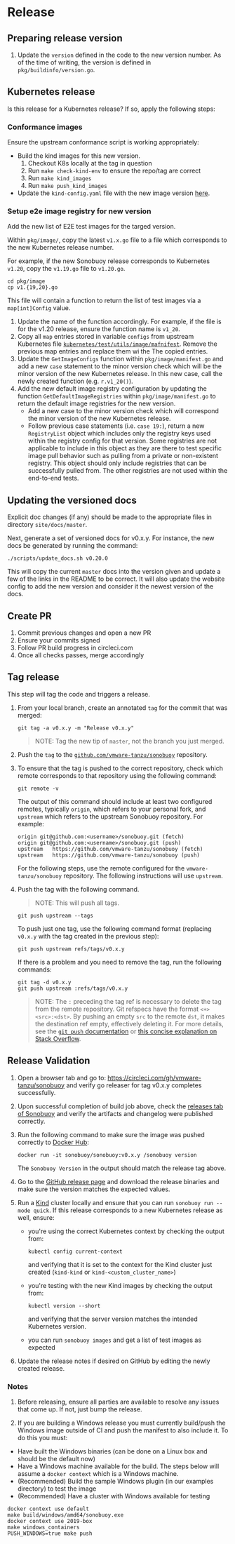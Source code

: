 # Release

## Preparing release version

1. Update the `version` defined in the code to the new version number.
   As of the time of writing, the version is defined in `pkg/buildinfo/version.go`.

## Kubernetes release
Is this release for a Kubernetes release?  If so, apply the following steps:

### Conformance images
Ensure the upstream conformance script is working appropriately:
  * Build the kind images for this new version.
    1. Checkout K8s locally at the tag in question
    1. Run `make check-kind-env` to ensure the repo/tag are correct
    1. Run `make kind_images`
    1. Run `make push_kind_images`
  * Update the `kind-config.yaml` file with the new image version [here](https://github.com/vmware-tanzu/sonobuoy/blob/master/kind-config.yaml).

### Setup e2e image registry for new version
Add the new list of E2E test images for the targed version.

Within `pkg/image/`, copy the latest `v1.x.go` file to a file which corresponds to the new Kubernetes release number.

For example, if the new Sonobuoy release corresponds to Kubernetes `v1.20`, copy the `v1.19.go` file to `v1.20.go`.

```
cd pkg/image
cp v1.{19,20}.go
```
         
This file will contain a function to return the list of test images via a `map[int]Config` value.
1. Update the name of the function accordingly. For example, if the file is for the v1.20 release, 
         ensure the function name is `v1_20`.
1. Copy all `map` entries stored in variable `configs` from upstream Kubernetes file [`kubernetes/test/utils/image/mafnifest`](https://github.com/kubernetes/kubernetes/blob/e19964183377d0ec2052d1f1fa930c4d7575bd50/test/utils/image/manifest.go#L202-L252). Remove the previous map entries and replace them wi the The copied entries.
2. Update the `GetImageConfigs` function within `pkg/image/manifest.go` and add a new `case` statement to the minor version check which will be the minor version of the new Kubernetes release.  In this new case, call the newly created function (e.g. `r.v1_20()`).
3. Add the new default image registry configuration by updating the function `GetDefaultImageRegistries` within `pkg/image/manifest.go` to return the default image registries for the new version.
    * Add a new case to the minor version check which will correspond the minor version of the new Kubernetes release.
    * Follow previous case statements (i.e. `case 19:`), return a new `RegistryList` object which includes only the registry keys used within the registry config for that version.
    Some registries are not applicable to include in this object as they are there to test specific image pull behavior such as pulling from a private or non-existent registry. This object should only include registries that can be successfully pulled from. The other registries are not used within the end-to-end tests.

## Updating the versioned docs
Explicit doc changes (if any) should be made to the appropriate files in directory `site/docs/master`.

Next, generate a set of versioned docs for v0.x.y. For instance, the new docs be generated by running the command:

```
./scripts/update_docs.sh v0.20.0
```

This will copy the current `master` docs into the version given and update
a few of the links in the README to be correct. It will also update
the website config to add the new version and consider it the newest
version of the docs.

## Create PR
1. Commit previous changes and open a new PR
2. Ensure your commits signed
3. Follow PR build progress in circleci.com
4. Once all checks passes, merge accordingly

## Tag release
This step will tag the code and triggers a release.

1. From your local branch, create an annotated `tag` for the commit that was merged:

    ```
    git tag -a v0.x.y -m "Release v0.x.y"
    ```

    > NOTE: Tag the new tip of `master`, not the branch you just merged.

1. Push the `tag` to the [`github.com/vmware-tanzu/sonobuoy`](https://github.com/vmware-tanzu/sonobuoy/) repository.
2. To ensure that the tag is pushed to the correct repository, check which remote corresponds to that repository using the following command:

     ```
     git remote -v
     ```
     The output of this command should include at least two configured remotes, typically `origin`, which refers to your personal fork, and `upstream` which refers to the upstream Sonobuoy repository.
     For example:

     ```
     origin	git@github.com:<username>/sonobuoy.git (fetch)
     origin	git@github.com:<username>/sonobuoy.git (push)
     upstream	https://github.com/vmware-tanzu/sonobuoy (fetch)
     upstream	https://github.com/vmware-tanzu/sonobuoy (push)
     ```
     For the following steps, use the remote configured for the `vmware-tanzu/sonobuoy` repository.
     The following instructions will use `upstream`.
1. Push the tag with the following command.
     > NOTE: This will push all tags.

     ```
     git push upstream --tags
     ```
     To push just one tag, use the following command format (replacing `v0.x.y` with the tag created in the previous step):

     ```
     git push upstream refs/tags/v0.x.y
     ```
     If there is a problem and you need to remove the tag, run the following commands:

     ```
     git tag -d v0.x.y
     git push upstream :refs/tags/v0.x.y
     ```
     > NOTE: The `:` preceding the tag ref is necessary to delete the tag from the remote repository.
     > Git refspecs have the format `<+><src>:<dst>`.
     > By pushing an empty `src` to the remote `dst`, it makes the destination ref empty, effectively deleting it.
     > For more details, see the [`git push` documentation](https://git-scm.com/docs/git-push) or [this concise explanation on Stack Overflow](https://stackoverflow.com/a/7303710).


## Release Validation
1. Open a browser tab and go to: https://circleci.com/gh/vmware-tanzu/sonobuoy and verify go releaser for tag v0.x.y completes successfully.
1. Upon successful completion of build job above, check the [releases tab of Sonobuoy](https://github.com/vmware-tanzu/sonobuoy/releases) and verify the artifacts and changelog were published correctly.
1. Run the following command to make sure the image was pushed correctly to [Docker Hub][dockerhub]:

   ```
   docker run -it sonobuoy/sonobuoy:v0.x.y /sonobuoy version
   ```
   The `Sonobuoy Version` in the output should match the release tag above.
1. Go to the [GitHub release page](https://github.com/vmware-tanzu/sonobuoy/releases) and download the release binaries and make sure the version matches the expected values.
2. Run a [Kind](https://github.com/kubernetes-sigs/kind) cluster locally and ensure that you can run `sonobuoy run --mode quick`.
   If this release corresponds to a new Kubernetes release as well, ensure:

    * you're using the correct Kubernetes context by checking the output from:

      ```
      kubectl config current-context
      ```

      and verifying that it is set to the context for the Kind cluster just created (`kind-kind` or `kind-<custom_cluster_name>`)
    * you're testing with the new Kind images by checking the output from:

      ```
      kubectl version --short
      ```

      and verifying that the server version matches the intended Kubernetes version.
    * you can run `sonobuoy images` and get a list of test images as expected
2. Update the release notes if desired on GitHub by editing the newly created release.

### Notes
1. Before releasing, ensure all parties are available to resolve any issues that come up. If not, just bump the release.

[gendocs]: #generating-a-new-set-of-versioned-docs
[dockerhub]: https://cloud.docker.com/u/sonobuoy/repository/docker/sonobuoy/sonobuoy/tags

2. If you are building a Windows release you must currently build/push the Windows image outside of CI and push the manifest to also include it. To do this you must:

 - Have built the Windows binaries (can be done on a Linux box and should be the default now)
 - Have a Windows machine available for the build. The steps below will assume a `docker context` which is a Windows machine.
 - (Recommended) Build the sample Windows plugin (in our examples directory) to test the image
 - (Recommended) Have a cluster with Windows available for testing

```
docker context use default
make build/windows/amd64/sonobuoy.exe
docker context use 2019-box
make windows_containers
PUSH_WINDOWS=true make push

```